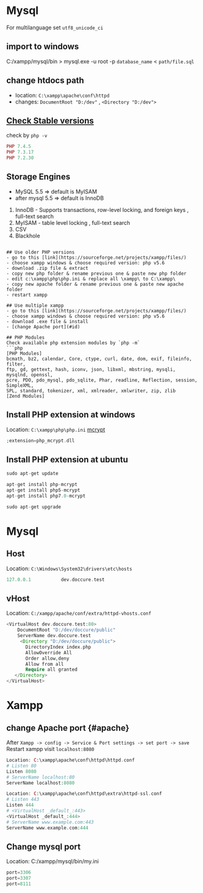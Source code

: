 # Mysql

For multilanguage set `utf8_unicode_ci`

## import to windows
C:/xampp/mysql/bin > mysql.exe -u root -p `database_name` < `path/file.sql`

## change htdocs path
- location: `C:\xampp\apache\conf\httpd`
- changes: `DocumentRoot "D:/dev"` , `<Directory "D:/dev">`

## [Check Stable versions](https://www.php.net/downloads.php)
check by `php -v`
```php
PHP 7.4.5
PHP 7.3.17
PHP 7.2.30
```

## Storage Engines
- MySQL 5.5 => default is MyISAM
- after mysql 5.5 => default is InnoDB

1. InnoDB - Supports transactions, row-level locking, and foreign keys , full-text search
2. MyISAM - table level locking ,  full-text search
3. CSV
4. Blackhole
```

## Use older PHP versions
- go to this [link](https://sourceforge.net/projects/xampp/files/)
- choose xampp windows & choose required version: php v5.6
- download .zip file & extract
- copy new php folder & rename previous one & paste new php folder
- edit c:\xampp\php\php.ini & replace all \xampp\ to C:\xampp\
- copy new apache folder & rename previous one & paste new apache folder
- restart xampp

## Use multiple xampp
- go to this [link](https://sourceforge.net/projects/xampp/files/)
- choose xampp windows & choose required version: php v5.6
- download .exe file & install
- [change Apache port](#id)

## PHP Modules
Check available php extension modules by `php -m`
```php
[PHP Modules]
bcmath, bz2, calendar, Core, ctype, curl, date, dom, exif, fileinfo, filter,
ftp, gd, gettext, hash, iconv, json, libxml, mbstring, mysqli, mysqlnd, openssl,
pcre, PDO, pdo_mysql, pdo_sqlite, Phar, readline, Reflection, session, SimpleXML,
SPL, standard, tokenizer, xml, xmlreader, xmlwriter, zip, zlib
[Zend Modules]
```

## Install PHP extension at windows
Location: `C:\xampp\php\php.ini`
[mcrypt](https://sourceforge.net/projects/mcrypt/)
```php
;extension=php_mcrypt.dll
```

## Install PHP extension at ubuntu
```php
sudo apt-get update

apt-get install php-mcrypt
apt-get install php5-mcrypt
apt-get install php7.0-mcrypt

sudo apt-get upgrade
```

# Mysql

## Host
Location: `C:\Windows\System32\drivers\etc\hosts`
```php
127.0.0.1 			dev.doccure.test
```

## vHost
Location: `C:/xampp/apache/conf/extra/httpd-vhosts.conf`
```php
<VirtualHost dev.doccure.test:80>
    DocumentRoot "D:/dev/doccure/public"
    ServerName dev.doccure.test
     <Directory "D:/dev/doccure/public">
       DirectoryIndex index.php
       AllowOverride All
       Order allow,deny
       Allow from all
       Require all granted
   </Directory>
</VirtualHost>
```

# Xampp

## change Apache port {#apache}
After `Xampp -> config -> Service & Port settings -> set port -> save`
Restart xampp
visit `localhost:8080`
```php
Location: C:\xampp\apache\conf\httpd\httpd.conf
# Listen 80
Listen 8080
# ServerName localhost:80
ServerName localhost:8080

Location: C:\xampp\apache\conf\httpd\extra\httpd-ssl.conf
# Listen 443
Listen 444
# <VirtualHost _default_:443>
<VirtualHost _default_:444>
# ServerName www.example.com:443
ServerName www.example.com:444
```

## Change mysql port
Location: C:/xampp/mysql/bin/my.ini
```php
port=3306
port=3307
port=8111
```
